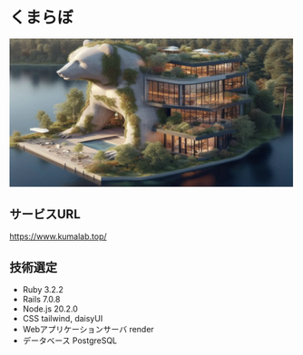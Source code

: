 # くまらぼ  
<img src="app/assets/images/logo.webp" width="500x300">  
  
## サービスURL  
https://www.kumalab.top/  
  
## 技術選定  
* Ruby 3.2.2  
* Rails 7.0.8  
* Node.js 20.2.0  
* CSS tailwind, daisyUI  
* Webアプリケーションサーバ render  
* データベース PostgreSQL  